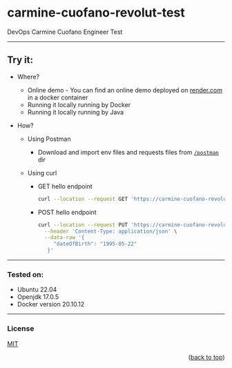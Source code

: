 # carmine-cuofano-revolut-test

DevOps Carmine Cuofano Engineer Test

<a name="readme-top"></a>

---

## Try it:

- Where?

    - Online demo - You can find an online demo deployed on [render.com](https://render.com/) in a docker container
    - Running it locally running by Docker
    - Running it locally running by Java

- How?

    - Using Postman
        - Download and import env files and requests files from [`/postman`]() dir

    - Using curl
        - GET hello endpoint
          ``` bash
          curl --location --request GET 'https://carmine-cuofano-revolut-test.onrender.com/hello/carmine'
          ```
        - POST hello endpoint

          ``` bash
          curl --location --request PUT 'https://carmine-cuofano-revolut-test.onrender.com/hello/carmine' \
            --header 'Content-Type: application/json' \
            --data-raw '{
               "dateOfBirth": "1995-05-22"
             }'
          ```

---

### Tested on:

- Ubuntu 22.04
- Openjdk 17.0.5
- Docker version 20.10.12

---

### License

[MIT](https://choosealicense.com/licenses/mit/)

<p align="right">(<a href="#readme-top">back to top</a>)</p>